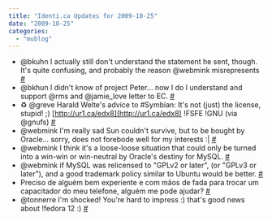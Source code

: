 ```yaml
---
title: "Identi.ca Updates for 2009-10-25"
date: "2009-10-25"
categories: 
  - "mublog"
---
```


- @bkuhn I actually still don't understand the statement he sent, though. It's quite confusing, and probably the reason @webmink misrepresents [#](http://identi.ca/notice/12873846)
- @bkhun I didn't know of project Peter... now I do I understand and support @rms and @jamie\_love letter to EC. [#](http://identi.ca/notice/12875526)
- ♻ @greve Harald Welte's advice to #Symbian: It's not (just) the license, stupid! ;) [http://ur1.ca/edx8](http://ur1.ca/edx8) !FSFE !GNU (via @gnufs) [#](http://identi.ca/notice/12877526)
- @webmink I'm really sad Sun couldn't survive, but to be bought by Oracle... sorry, does not forebode well for my interests :| [#](http://identi.ca/notice/12877633)
- @webmink I think it's a loose-loose situation that could only be turned into a win-win or win-neutral by Oracle's destiny for MySQL. [#](http://identi.ca/notice/12878146)
- @webmink if MySQL was relicensed to "GPLv2 or later", (or "GPLv3 or later"), and a good trademark policy similar to Ubuntu would be better. [#](http://identi.ca/notice/12878373)
- Preciso de alguém bem experiente e com mãos de fada para trocar um capacitador do meu telefone, alguém me pode ajudar? [#](http://identi.ca/notice/12881405)
- @tonnerre I'm shocked! You're hard to impress :) that's good news about !fedora 12 :) [#](http://identi.ca/notice/12907071)
